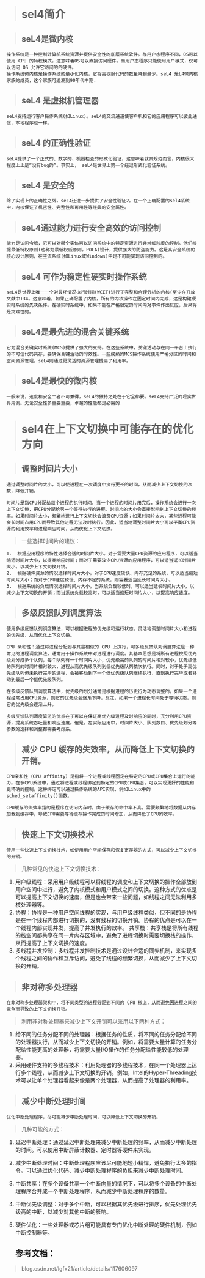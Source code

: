 ># sel4简介

>## seL4是微内核

    操作系统是一种控制计算机系统资源并提供安全性的底层系统软件。与用户态程序不同，OS可以使用 CPU 的特权模式，这意味着OS可以直接访问硬件。而用户态程序只能使用用户模式，仅可以访问 OS 允许它访问的的硬件。
    操作系统微内核是操作系统的最小化内核，它将高权限代码的数量降到最少。seL4 是L4微内核家族的成员，这个家族可追溯到90年代中期. 

>## seL4 是虚拟机管理器

    seL4支持运行客户操作系统(如Linux)。seL4的交流通道使客户机和它的应用程序可以彼此通信，本地程序也一样。

>## seL4 的正确性验证

    seL4提供了一个正式的、数学的、机器检查的形式化验证，这意味着就其规范而言，内核很大程度上上是“没有bug的”。事实上， seL4是世界上第一个经过形式化验证系统。

>## seL4 是安全的

    除了实现上的正确性之外，seL4还进一步提供了安全性验证2。在一个正确配置的sel4系统中，内核保证了机密性、完整性和可用性等经典的安全属性。

>## seL4通过能力进行安全高效的访问控制

    能力是访问令牌，它可以对哪个实体可以访问系统中的特定资源进行非常细粒度的控制。他们根据最低特权原则(也称为最低权威原则，POLA)设计，提供强大的防盗能力。这是高安全系统的核心设计原则，在主流系统(如Linux或Windows)中是不可能实现访问控制的。

>## seL4 可作为稳定性硬实时操作系统

    seL4是世界上唯一一个对最坏情况执行时间(WCET)进行了完整和合理分析的内核(至少在开放文献中)34。这意味着，如果正确配置了内核，所有的内核操作在固定时间内完成，这是构建硬实时系统的先决条件。在硬实时系统中，如果不能在严格限定的时间内对事件作出反应，后果将是灾难性的。

>## seL4是最先进的混合关键系统

    它为混合关键实时系统(MCS)提供了强大的支持。在这些系统中，关键活动与在同一平台上执行的不可信代码共存，要确保关键活动的时效性。一些成熟的MCS操作系统使用严格分区的时间和空间资源管理，seL4则通过更灵活的资源管理提高了利用率。

>## seL4是最快的微内核

    一般来说，速度和安全二者不可兼得，seL4的独特之处在于它全都要。seL4支持广泛的现实世界用例。无论安全性多重要重要，卓越的性能都是必需的

># sel4在上下文切换中可能存在的优化方向

>## 调整时间片大小

    通过调整时间片的大小，可以使进程在一次调度中执行更长的时间，从而减少上下文切换的次数，降低开销。

    时间片是指CPU分配给每个进程的执行时间，当一个进程的时间片用完后，操作系统会进行一次上下文切换，把CPU分配给另一个等待执行的进程。时间片的大小会直接影响到上下文切换的频率。如果时间片太小，频繁地进行上下文切换会浪费CPU资源；如果时间片太大，某些进程可能会长时间占用CPU而导致其他进程无法及时执行。因此，适当地调整时间片大小可以平衡CPU资源的利用效率和进程响应时间，从而优化上下文切换。

>一些选择时间片的建议：

    1.	根据应用程序的特性选择合适的时间片大小。对于需要大量CPU资源的应用程序，可以适当缩短时间片大小，以提高响应时间；而对于需要较少CPU资源的应用程序，可以适当延长时间片大小，以减少上下文切换开销。
    2.	根据硬件资源的情况选择时间片大小。对于CPU速度较快、内存充足的系统，可以适当缩短时间片大小；而对于CPU速度较慢、内存不足的系统，则需要适当延长时间片大小。
    3.	根据系统的负载情况选择时间片大小。当系统负载较低时，可以适当延长时间片大小，以减少上下文切换的开销；而当系统负载较高时，可以适当缩短时间片大小，以提高响应速度。

>## 多级反馈队列调度算法

    使用多级反馈队列调度算法，可以根据进程的优先级和运行状态，灵活地调整时间片大小和进程的优先级，从而优化上下文切换。

    CPU 亲和性：通过将进程分配到与其最相似的 CPU 上执行，可多级反馈队列调度算法是一种常见的进程调度算法，通常用于操作系统中对进程进行调度。其基本思想是将所有进程按照优先级划分成多个队列，每个队列有一个时间片大小，优先级高的队列的时间片相对较小，优先级低的队列的时间片相对较大，进程从高优先级队列到低优先级队列依次执行。同时，对于处于高优先级队列但未执行完毕的进程，会被移动到下一个低优先级队列继续执行，直到执行完毕或者移动到最后一个低优先级队列。

    在多级反馈队列调度算法中，优先级的划分通常是根据进程的历史行为动态调整的。如果一个进程经常占用CPU资源，则它的优先级会逐渐下降，反之，如果一个进程长时间处于等待状态，则它的优先级会逐渐上升。

    多级反馈队列调度算法的优点在于可以在保证高优先级进程及时响应的同时，充分利用CPU资源，提高系统吞吐量和响应速度。但是，在实际应用中，时间片大小、队列数目、优先级划分等参数的选择和调整都需要考虑系。

>## 减少 CPU 缓存的失效率，从而降低上下文切换的开销。

    CPU亲和性（CPU affinity）是指将一个进程或线程固定在特定的CPU或CPU集合上运行的能力。在多CPU系统中，通过将进程或线程绑定到特定的CPU或CPU集合，可以实现更好的性能和更精确的控制。这种绑定可以通过操作系统的API实现，例如Linux中的sched_setaffinity()函数。

    CPU缓存的失效率指的是程序在访问内存时，由于缓存的命中率不高，需要频繁地将数据从内存加载到缓存中，导致CPU需要等待缓存操作完成的时间增加，从而降低了CPU的效率。

>## 快速上下文切换技术

    使用一些快速上下文切换技术，如使用用户空间保存和恢复寄存器的方式，可以减少上下文切换的开销。

>几种常见的快速上下文切换技术：

1. 用户级线程：采用用户级线程可以将线程的调度和上下文切换的操作全部放到用户空间中进行，避免了内核模式和用户模式之间的切换。这种方式的优点是可以提高上下文切换的速度，但是也会带来一些问题，如线程之间无法利用多核处理器等。
2. 协程：协程是一种用户空间线程的实现，与用户级线程类似，但不同的是协程是在一个线程内部进行切换的，没有线程的切换开销。协程的优点是可以在一个线程内部实现并发，提高了并发执行的效率。
共享栈：共享栈是将所有线程的栈空间都共享在同一片内存区域中，避免了进程切换时需要切换栈的操作，从而提高了上下文切换的速度。
3. 多线程并发控制：多线程并发控制技术是通过设计合适的同步机制，来实现多个线程之间的协作和互斥访问，避免了线程的频繁切换，从而减少了上下文切换的开销。
   
>## 非对称多处理器

    在非对称多处理器架构中，将不同类型的进程分配到不同的 CPU 核上，从而避免因进程之间的竞争而导致的上下文切换开销。

>利用非对称处理器来减少上下文开销可以采用以下两种方式：

1. 给不同的任务分配不同的处理器：根据任务的性质，将不同的任务分配给不同的处理器执行，从而减少上下文切换的开销。例如，将需要大量计算的任务分配给性能更高的处理器，将需要大量I/O操作的任务分配给性能较低的处理器。
2. 采用硬件支持的多线程技术：利用处理器的多线程技术，在同一个处理器上运行多个线程，从而减少上下文切换的开销。例如，Intel的Hyper-Threading技术可以让单个处理器看起来像是两个处理器，从而提高了处理器的利用率。

>## 减少中断处理时间

    优化中断处理程序，尽可能减少中断处理时间，可以降低上下文切换的开销。

>几种可能的方式：

1. 延迟中断处理：通过延迟中断处理来减少中断处理的频率，从而减少中断处理的时间。可以使用中断屏蔽计数器、定时器等硬件来实现。
2. 减少中断处理时间：中断处理程序应该尽可能地短小精悍，避免执行太多的指令。可以通过优化代码、减少中断处理程序的负担来减少中断处理时间。
3. 中断共享：在多个设备共享一个中断向量的情况下，可以将多个设备的中断处理程序合并成一个中断处理程序，从而减少中断处理程序的数量。
4. 中断优先级调整：对于多个中断，可以根据其优先级进行排序，优先处理优先级高的中断，以减少对其他中断的影响。
5. 硬件优化：一些处理器或芯片组可能具有专门优化中断处理的硬件机制，例如中断控制器等。




    ## 参考文档：
 > blog.csdn.net/lgfx21/article/details/117606097


